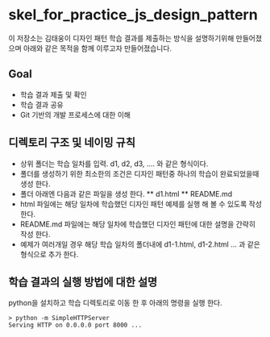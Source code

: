 # skel_for_practice_js_design_pattern
이 저장소는 김태웅이 디자인 패턴 학습 결과를 제출하는 방식을 설명하기위해 만들어졌으며 아래와 같은 목적을 함께 이루고자 만들어졌습니다.

## Goal
* 학습 결과 제출 및 확인
* 학습 결과 공유
* Git 기반의 개발 프로세스에 대한 이해

## 디렉토리 구조 및 네이밍 규칙
* 상위 폴더는 학습 일차를 입력. d1, d2, d3, .... 와 같은 형식이다.
* 폴더를 생성하기 위한 최소한의 조건은 디자인 패턴중 하나의 학습이 완료되었을때 생성 한다.
* 폴더 아래엔 다음과 같은 파일을 생성 한다.
    ** d1.html
    ** README.md
* html 파일에는 해당 일차에 학습했던 디자인 패턴 예제를 실행 해 볼 수 있도록 작성 한다.
* README.md 파일에는 해당 일차에 학습했던 디자인 패턴에 대한 설명을 간략히 작성 한다.
* 예제가 여러개일 경우 해당 학습 일차의 폴더내에 d1-1.html, d1-2.html ... 과 같은 형식으로 추가 한다.

## 학습 결과의 실행 방법에 대한 설명
python을 설치하고 학습 디렉토리로 이동 한 후 아래의 명령을 실행 한다.

```
> python -m SimpleHTTPServer
Serving HTTP on 0.0.0.0 port 8000 ...
```
